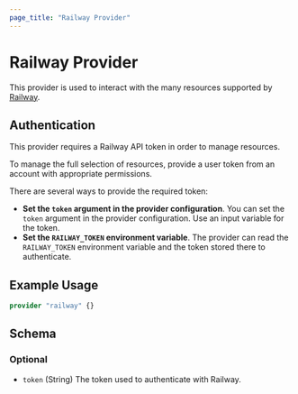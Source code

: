 ```yaml
---
page_title: "Railway Provider"
---
```


# Railway Provider

This provider is used to interact with the many resources supported by [Railway](https://railway.tech).

## Authentication

This provider requires a Railway API token in order to manage resources.

To manage the full selection of resources, provide a user token from an account with appropriate permissions.

There are several ways to provide the required token:

* **Set the `token` argument in the provider configuration**. You can set the `token` argument in the provider configuration. Use an input variable for the token.
* **Set the `RAILWAY_TOKEN` environment variable**. The provider can read the `RAILWAY_TOKEN` environment variable and the token stored there to authenticate.

## Example Usage

```terraform
provider "railway" {}
```

<!-- schema generated by tfplugindocs -->
## Schema

### Optional

- `token` (String) The token used to authenticate with Railway.
